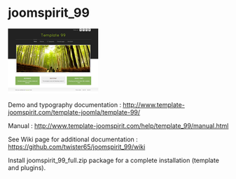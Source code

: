 # joomspirit_99
![JoomSpirit 99](joomspirit_99/template_thumbnail.png)

Demo and typography documentation :
http://www.template-joomspirit.com/template-joomla/template-99/

Manual :
http://www.template-joomspirit.com/help/template_99/manual.html

See Wiki page for additional documentation : 
https://github.com/twister65/joomspirit_99/wiki

Install joomspirit_99_full.zip package for a complete installation (template and plugins).
